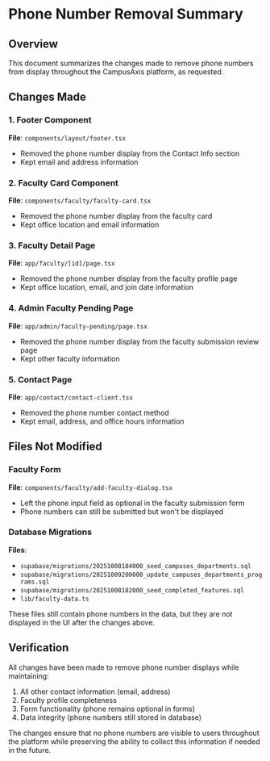 # Phone Number Removal Summary

## Overview
This document summarizes the changes made to remove phone numbers from display throughout the CampusAxis platform, as requested.

## Changes Made

### 1. Footer Component
**File**: `components/layout/footer.tsx`
- Removed the phone number display from the Contact Info section
- Kept email and address information

### 2. Faculty Card Component
**File**: `components/faculty/faculty-card.tsx`
- Removed the phone number display from the faculty card
- Kept office location and email information

### 3. Faculty Detail Page
**File**: `app/faculty/[id]/page.tsx`
- Removed the phone number display from the faculty profile page
- Kept office location, email, and join date information

### 4. Admin Faculty Pending Page
**File**: `app/admin/faculty-pending/page.tsx`
- Removed the phone number display from the faculty submission review page
- Kept other faculty information

### 5. Contact Page
**File**: `app/contact/contact-client.tsx`
- Removed the phone number contact method
- Kept email, address, and office hours information

## Files Not Modified

### Faculty Form
**File**: `components/faculty/add-faculty-dialog.tsx`
- Left the phone input field as optional in the faculty submission form
- Phone numbers can still be submitted but won't be displayed

### Database Migrations
**Files**: 
- `supabase/migrations/20251008184000_seed_campuses_departments.sql`
- `supabase/migrations/20251009200000_update_campuses_departments_programs.sql`
- `supabase/migrations/20251008182000_seed_completed_features.sql`
- `lib/faculty-data.ts`

These files still contain phone numbers in the data, but they are not displayed in the UI after the changes above.

## Verification

All changes have been made to remove phone number displays while maintaining:
1. All other contact information (email, address)
2. Faculty profile completeness
3. Form functionality (phone remains optional in forms)
4. Data integrity (phone numbers still stored in database)

The changes ensure that no phone numbers are visible to users throughout the platform while preserving the ability to collect this information if needed in the future.